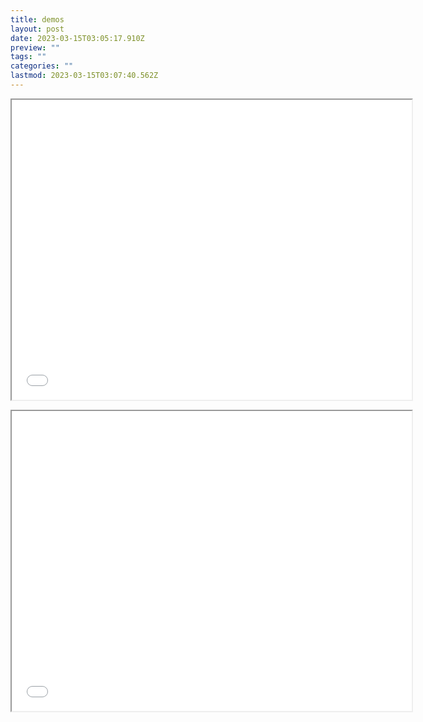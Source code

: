 ```yaml
---
title: demos
layout: post
date: 2023-03-15T03:05:17.910Z
preview: ""
tags: ""
categories: ""
lastmod: 2023-03-15T03:07:40.562Z
---
```


<p><iframe class="ioda" src="{{site.baseurl}}/assets/wasm/GameOfLife/gol.html" width="640" height="480"></iframe></p>

<p><iframe class="ioda" src="{{site.baseurl}}/assets/wasm/Automata/automata.html" width="640" height="480"></iframe></p>
